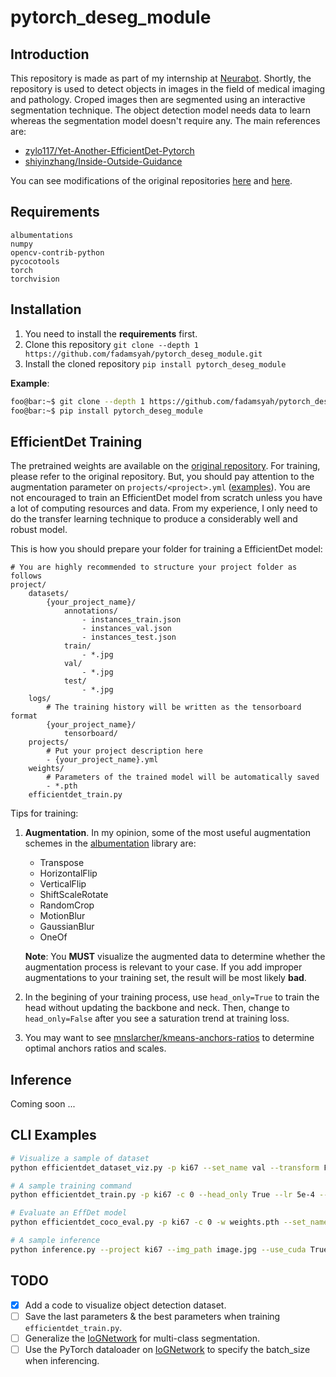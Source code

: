 # pytorch_deseg_module

## Introduction
This repository is made as part of my internship at [Neurabot](https://neurabot.io). Shortly, the repository is used to detect objects in images in the field of medical imaging and pathology. Croped images then are segmented using an interactive segmentation technique. The object detection model needs data to learn whereas the segmentation model doesn't require any. The main references are:
- [zylo117/Yet-Another-EfficientDet-Pytorch](https://github.com/zylo117/Yet-Another-EfficientDet-Pytorch)
- [shiyinzhang/Inside-Outside-Guidance](https://github.com/shiyinzhang/Inside-Outside-Guidance)

You can see modifications of the original repositories [here](pytorch_deseg_module/zyolo_efficientdet/README.md) and [here](pytorch_deseg_module/iog/README.md).

## Requirements
```
albumentations
numpy
opencv-contrib-python
pycocotools
torch
torchvision
```

## Installation
1. You need to install the **requirements** first.
2. Clone this repository `git clone --depth 1 https://github.com/fadamsyah/pytorch_deseg_module.git`
3. Install the cloned repository `pip install pytorch_deseg_module`

**Example**:
```bash
foo@bar:~$ git clone --depth 1 https://github.com/fadamsyah/pytorch_deseg_module.git
foo@bar:~$ pip install pytorch_deseg_module
```


## EfficientDet Training
The pretrained weights are available on the [original repository](https://github.com/zylo117/Yet-Another-EfficientDet-Pytorch). For training, please refer to the original repository. But, you should pay attention to the augmentation parameter on `projects/<project>.yml` ([examples](projects)). You are not encouraged to train an EfficientDet model from scratch unless you have a lot of computing resources and data. From my experience, I only need to do the transfer learning technique to produce a considerably well and robust model.

This is how you should prepare your folder for training a EfficientDet model:

```
# You are highly recommended to structure your project folder as follows
project/
    datasets/
        {your_project_name}/
            annotations/
                - instances_train.json
                - instances_val.json
                - instances_test.json
            train/
                - *.jpg
            val/
                - *.jpg
            test/
                - *.jpg
    logs/
        # The training history will be written as the tensorboard format
        {your_project_name}/
            tensorboard/
    projects/
        # Put your project description here
        - {your_project_name}.yml
    weights/
        # Parameters of the trained model will be automatically saved
        - *.pth
    efficientdet_train.py
```

Tips for training:
1. **Augmentation**. In my opinion, some of the most useful augmentation schemes in the [albumentation](https://github.com/albumentations-team/albumentations) library are:
   - Transpose
   - HorizontalFlip
   - VerticalFlip
   - ShiftScaleRotate
   - RandomCrop
   - MotionBlur
   - GaussianBlur
   - OneOf

    **Note**: You **MUST** visualize the augmented data to determine whether the augmentation process is relevant to your case. If you add improper augmentations to your training set, the result will be most likely **bad**.
2. In the begining of your training process, use `head_only=True` to train the head without updating the backbone and neck. Then, change to `head_only=False` after you see a saturation trend at training loss.
3. You may want to see [mnslarcher/kmeans-anchors-ratios](https://github.com/mnslarcher/kmeans-anchors-ratios) to determine optimal anchors ratios and scales.

## Inference
Coming soon ...

## CLI Examples
```bash
# Visualize a sample of dataset
python efficientdet_dataset_viz.py -p ki67 --set_name val --transform False --resize False --idx 0

# A sample training command
python efficientdet_train.py -p ki67 -c 0 --head_only True --lr 5e-4 --weight_decay 1e-5 --batch_size 16 --load_weights weights.pth --num_epochs 20

# Evaluate an EffDet model
python efficientdet_coco_eval.py -p ki67 -c 0 -w weights.pth --set_name val --on_every_class True --cuda True

# A sample inference
python inference.py --project ki67 --img_path image.jpg --use_cuda True --det_compound_coef 0 --det_weights_path effdet_weights.pth --iog_weights_path iog_weights.pth
```

## TODO
- [X] Add a code to visualize object detection dataset.
- [ ] Save the last parameters & the best parameters when training `efficientdet_train.py`.
- [ ] Generalize the [IoGNetwork](pytorch_deseg_module/iog/iog.py) for multi-class segmentation.
- [ ] Use the PyTorch dataloader on [IoGNetwork](pytorch_deseg_module/iog/iog.py) to specify the batch_size when inferencing.
